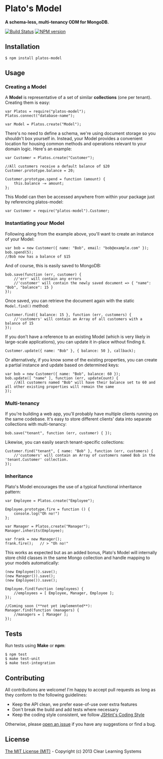 # Plato's Model
**A schema-less, multi-tenancy ODM for MongoDB.**

[![Build Status](https://travis-ci.org/clear/platos-model.png)](https://travis-ci.org/clear/platos-model)
[![NPM version](https://badge.fury.io/js/platos-model.png)](http://badge.fury.io/js/platos-model)

## Installation

	$ npm install platos-model
	
## Usage

### Creating a Model

A **Model** is representative of a set of similar **collections** (one per tenant). Creating them is easy:

	var Platos = require("platos-model");
	Platos.connect("database-name");
	
	var Model = Platos.create("Model");
	
There's no need to define a schema, we're using document storage so you shouldn't box yourself in. Instead, your Model provides a convenient location for housing common methods and operations relevant to your domain logic. Here's an example:

	var Customer = Platos.create("Customer");
	
	//All customers receive a default balance of $20
	Customer.prototype.balance = 20;
	
	Customer.prototype.spend = function (amount) {
		this.balance -= amount;
	};
	
This Model can then be accessed anywhere from within your package just by referencing platos-model:
	
	var Customer = require("platos-model").Customer;

### Instantiating your Model

Following along from the example above, you'll want to create an instance of your Model:

	var bob = new Customer({ name: "Bob", email: "bob@example.com" });
	bob.spend(5);
	//Bob now has a balance of $15
	
And of course, this is easily saved to MongoDB:

	bob.save(function (err, customer) {
		//'err' will contain any errors
		//'customer' will contain the newly saved document => { "name": "Bob", "balance": 15 }
	});
	
Once saved, you can retrieve the document again with the static `Model.find()` method:

	Customer.find({ balance: 15 }, function (err, customers) {
		//'customers' will contain an Array of all customers with a balance of 15
	});
	
If you don't have a reference to an existing Model (which is very likely in large-scale applications), you can update it in-place without finding it.

	Customer.update({ name: "Bob" }, { balance: 50 }, callback);

Or alternatively, if you know some of the existing properties, you can create a partial instance and update based on determined keys:

	var bob = new Customer({ name: "Bob", balance: 60 });
	bob.update([ "name" ], function (err, updateCount) {
		//All customers named "Bob" will have their balance set to 60 and all other existing properties will remain the same
	});


### Multi-tenancy

If you're building a web app, you'll probably have multiple clients running on the same codebase. It's easy to store different clients' data into separate collections with multi-tenancy:

	bob.save("tenant", function (err, customer) { });
	
Likewise, you can easily search tenant-specific collections:

	Customer.find("tenant", { name: "Bob" }, function (err, customers) {
		//'customers' will contain an Array of customers named Bob in the 'tenant.Customer' collection.
	});


### Inheritance

Plato's Model encourages the use of a typical functional inheritance pattern:

	var Employee = Platos.create("Employee");
	
	Employee.prototype.fire = function () {
		console.log("Oh no!")
	};

	var Manager = Platos.create("Manager");
	Manager.inherits(Employee);

	var frank = new Manager();
	frank.fire();	// > "Oh no!"

This works as expected but as an added bonus, Plato's Model will internally store child classes in the same Mongo collection and handle mapping to your models automatically:

	(new Employee()).save();
	(new Manager()).save();
	(new Employee()).save();

	Employee.find(function (employees) {
		//employees = [ Employee, Manager, Employee ];
	});

	//Coming soon (**not yet implemented**):
	Manager.find(function (managers) {
		//managers = [ Manager ];
	});
	

## Tests

Run tests using **Make** or **npm**:

	$ npm test
	$ make test-unit
	$ make test-integration
	
## Contributing

All contributions are welcome! I'm happy to accept pull requests as long as they conform to the following guidelines:

- Keep the API clean, we prefer ease-of-use over extra features
- Don't break the build and add tests where necessary
- Keep the coding style consistent, we follow [JSHint's Coding Style](http://www.jshint.com/hack/)

Otherwise, please [open an issue](https://github.com/clear/platos-model/issues/new) if you have any suggestions or find a bug.

## License

[The MIT License (MIT)](https://github.com/clear/platos-model/blob/master/LICENSE) - Copyright (c) 2013 Clear Learning Systems